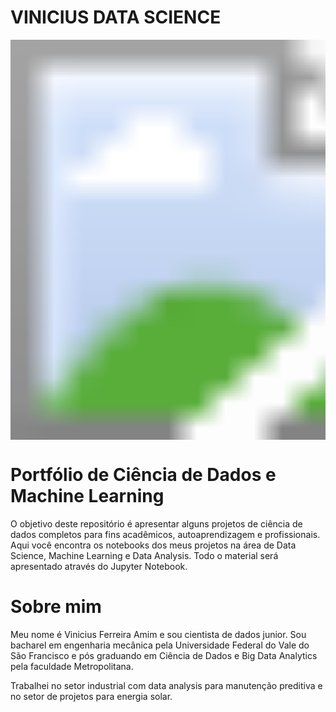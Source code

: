 # VINICIUS DATA SCIENCE

<img src="D:\DATA SCIENCE\LOGOMARCA_PORTFÓLIO\banner.jpg" style="zoom:40;" />

# Portfólio de Ciência de Dados e Machine Learning

O objetivo deste repositório é apresentar alguns projetos de ciência de dados completos para fins acadêmicos, autoaprendizagem e profissionais. Aqui você encontra os notebooks dos meus projetos na área de Data Science, Machine Learning e Data Analysis. Todo o material será apresentado através do Jupyter Notebook.



# Sobre mim

Meu nome é Vinicius Ferreira Amim e sou cientista de dados junior. Sou bacharel em engenharia mecânica pela Universidade Federal do Vale do São Francisco e pós graduando em Ciência de Dados e Big Data Analytics pela faculdade Metropolitana.

Trabalhei no setor industrial com data analysis para manutenção preditiva e no setor de projetos para energia solar.